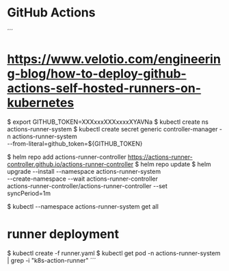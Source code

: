 # GitHub Actions
´´´
# https://www.velotio.com/engineering-blog/how-to-deploy-github-actions-self-hosted-runners-on-kubernetes

$ export GITHUB_TOKEN=XXXxxxXXXxxxxXYAVNa 
$ kubectl create ns actions-runner-system
$ kubectl create secret generic controller-manager  -n actions-runner-system \
--from-literal=github_token=${GITHUB_TOKEN}

$ helm repo add actions-runner-controller https://actions-runner-controller.github.io/actions-runner-controller
$ helm repo update
$ helm upgrade --install --namespace actions-runner-system \
--create-namespace --wait actions-runner-controller \
actions-runner-controller/actions-runner-controller --set \
syncPeriod=1m

$ kubectl --namespace actions-runner-system get all

# runner deployment
$ kubectl create -f runner.yaml
$ kubectl get pod -n actions-runner-system | grep -i "k8s-action-runner"
´´´
